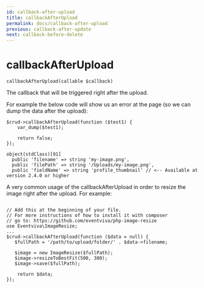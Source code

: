 ```yaml
---
id: callback-after-upload
title: callbackAfterUpload
permalink: docs/callback-after-upload
previous: callback-after-update
next: callback-before-delete
---
```


# callbackAfterUpload


<pre><code class="php">callbackAfterUpload(callable $callback)</code></pre>
The callback that will be triggered right after the upload.

For example the below code will show us an error at the page (so we can dump the data after the upload):
<pre><code class="php">$crud->callbackAfterUpload(function ($test1) {
    var_dump($test1);

    return false;
});</code></pre>

<pre><code>object(stdClass)[91]
  public 'filename' => string 'my-image.png',
  public 'filePath' => string '/Uploads/my-image.png',
  public 'fieldName' => string 'profile_thumbnail' // &lt;-- Available at version 2.4.0 or higher</code></pre>

A very common usage of the callbackAfterUpload in order to resize the image right after the upload. For example:
<pre><code class="php">
// Add this at the beginning of your file. 
// For more instructions of how to install it with composer
// go to: https://github.com/eventviva/php-image-resize
use Eventviva\ImageResize;
...
$crud->callbackAfterUpload(function ($data = null) {
   $fullPath = '/path/to/upload/folder/' . $data->filename;   

   $image = new ImageResize($fullPath);
   $image->resizeToBestFit(500, 300);
   $image->save($fullPath);

    return $data;
});</code></pre>